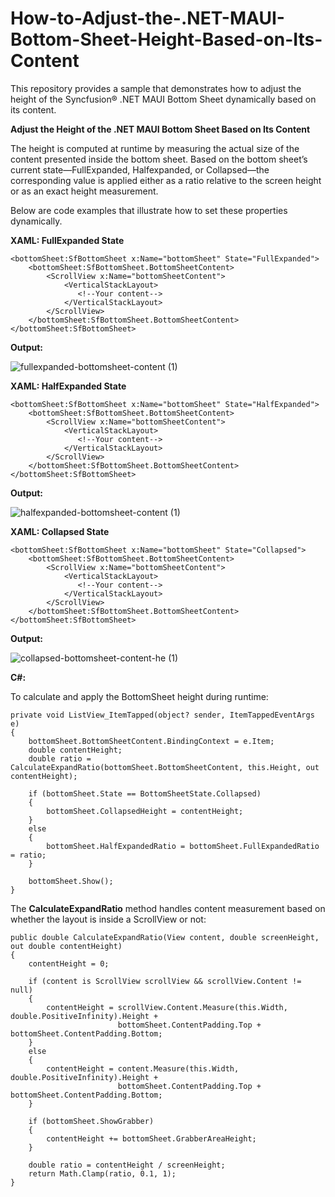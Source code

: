 # How-to-Adjust-the-.NET-MAUI-Bottom-Sheet-Height-Based-on-Its-Content
This repository provides a sample that demonstrates how to adjust the height of the Syncfusion® .NET MAUI Bottom Sheet dynamically based on its content.

**Adjust the Height of the .NET MAUI Bottom Sheet Based on Its Content**

The height is computed at runtime by measuring the actual size of the content presented inside the bottom sheet. Based on the bottom sheet’s current state—FullExpanded, Halfexpanded, or Collapsed—the corresponding value is applied either as a ratio relative to the screen height or as an exact height measurement.

Below are code examples that illustrate how to set these properties dynamically.

**XAML: FullExpanded State**
```
<bottomSheet:SfBottomSheet x:Name="bottomSheet" State="FullExpanded">
    <bottomSheet:SfBottomSheet.BottomSheetContent>
        <ScrollView x:Name="bottomSheetContent">
            <VerticalStackLayout>
               <!--Your content--> 
            </VerticalStackLayout>
        </ScrollView>
    </bottomSheet:SfBottomSheet.BottomSheetContent>
</bottomSheet:SfBottomSheet>
```

**Output:**

![fullexpanded-bottomsheet-content (1)](https://github.com/user-attachments/assets/5c013765-2e00-4f1a-b352-25a586948dea)


**XAML: HalfExpanded State**
```
<bottomSheet:SfBottomSheet x:Name="bottomSheet" State="HalfExpanded">
    <bottomSheet:SfBottomSheet.BottomSheetContent>
        <ScrollView x:Name="bottomSheetContent">
            <VerticalStackLayout>
               <!--Your content--> 
            </VerticalStackLayout>
        </ScrollView>
    </bottomSheet:SfBottomSheet.BottomSheetContent>
</bottomSheet:SfBottomSheet>
```

**Output:**
 
![halfexpanded-bottomsheet-content (1)](https://github.com/user-attachments/assets/c8d636c2-9c17-4144-8d8e-9adf0a702e74)

 
**XAML: Collapsed State**
```
<bottomSheet:SfBottomSheet x:Name="bottomSheet" State="Collapsed">
    <bottomSheet:SfBottomSheet.BottomSheetContent>
        <ScrollView x:Name="bottomSheetContent">
            <VerticalStackLayout>
               <!--Your content--> 
            </VerticalStackLayout>
        </ScrollView>
    </bottomSheet:SfBottomSheet.BottomSheetContent>
</bottomSheet:SfBottomSheet>
```

**Output:**

![collapsed-bottomsheet-content-he (1)](https://github.com/user-attachments/assets/22dbfd6a-d8e1-4e92-9770-c486d11a6c30)


 **C#:**

To calculate and apply the BottomSheet height during runtime:

```
private void ListView_ItemTapped(object? sender, ItemTappedEventArgs e)
{
    bottomSheet.BottomSheetContent.BindingContext = e.Item;
    double contentHeight;
    double ratio = CalculateExpandRatio(bottomSheet.BottomSheetContent, this.Height, out contentHeight);

    if (bottomSheet.State == BottomSheetState.Collapsed)
    {
        bottomSheet.CollapsedHeight = contentHeight;
    }
    else
    {
        bottomSheet.HalfExpandedRatio = bottomSheet.FullExpandedRatio = ratio;
    }

    bottomSheet.Show();
}
```

The **CalculateExpandRatio** method handles content measurement based on whether the layout is inside a ScrollView or not:

```
public double CalculateExpandRatio(View content, double screenHeight, out double contentHeight)
{
    contentHeight = 0;

    if (content is ScrollView scrollView && scrollView.Content != null)
    {
        contentHeight = scrollView.Content.Measure(this.Width, double.PositiveInfinity).Height +
                        bottomSheet.ContentPadding.Top + bottomSheet.ContentPadding.Bottom;
    }
    else
    {
        contentHeight = content.Measure(this.Width, double.PositiveInfinity).Height +
                        bottomSheet.ContentPadding.Top + bottomSheet.ContentPadding.Bottom;
    }

    if (bottomSheet.ShowGrabber)
    {
        contentHeight += bottomSheet.GrabberAreaHeight;
    }

    double ratio = contentHeight / screenHeight;
    return Math.Clamp(ratio, 0.1, 1);
}
```
